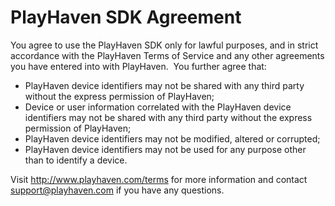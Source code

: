 PlayHaven SDK Agreement
====================

You agree to use the PlayHaven SDK only for lawful purposes, and in strict accordance with the PlayHaven Terms of Service and any other agreements you have entered into with PlayHaven.  You further agree that:

* PlayHaven device identifiers may not be shared with any third party without the express permission of PlayHaven;
* Device or user information correlated with the PlayHaven device identifiers may not be shared with any third party without the express permission of PlayHaven;
* PlayHaven device identifiers may not be modified, altered or corrupted;
* PlayHaven device identifiers may not be used for any purpose other than to identify a device.

Visit http://www.playhaven.com/terms for more information and contact support@playhaven.com if you have any questions.